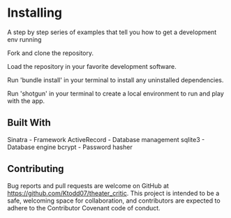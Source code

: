 # Installing
A step by step series of examples that tell you how to get a development env running

Fork and clone the repository.

Load the repository in your favorite development software.

Run 'bundle install' in your terminal to install any uninstalled dependencies.

Run 'shotgun' in your terminal to create a local environment to run and play with the app.

## Built With
Sinatra - Framework
ActiveRecord - Database management
sqlite3 - Database engine
bcrypt - Password hasher

## Contributing
Bug reports and pull requests are welcome on GitHub at https://github.com/Ktodd07/theater_critic. This project is intended to be a safe, welcoming space for collaboration, and contributors are expected to adhere to the Contributor Covenant code of conduct.
